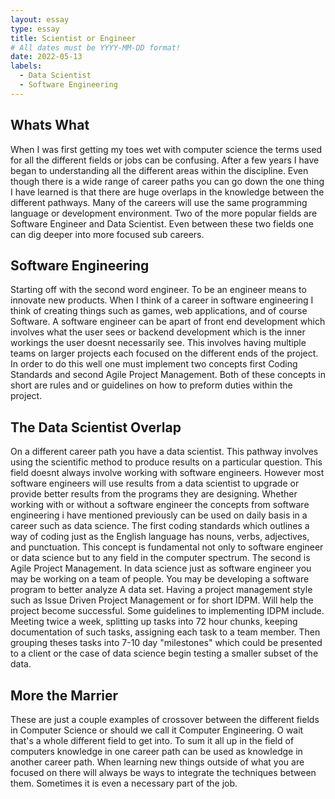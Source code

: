```yaml
---
layout: essay
type: essay
title: Scientist or Engineer
# All dates must be YYYY-MM-DD format!
date: 2022-05-13
labels:
  - Data Scientist
  - Software Engineering
---
```


## Whats What

When I was first getting my toes wet with computer science the terms used for all the different fields or jobs can be confusing. After a few years I have began to understanding all the different areas within the discipline. Even though there is a wide range of career paths you can go down the one thing I have learned is that there are huge overlaps in the knowledge between the different pathways. Many of the careers will use the same programming language or development environment. Two of the more popular fields are Software Engineer and Data Scientist. Even between these two fields one can dig deeper into more focused sub careers.

## Software Engineering

Starting off with the second word engineer. To be an engineer means to innovate new products. When I think of a career in software engineering I think of creating things such as games, web applications, and of course Software. A software engineer can be apart of front end development which involves what the user sees or backend development which is the inner workings the user doesnt necessarily see. This involves having multiple teams on larger projects each focused on the different ends of the project. In order to do this well one must implement two concepts first Coding Standards and second Agile Project Management. Both of these concepts in short are rules and or guidelines on how to preform duties within the project. 

## The Data Scientist Overlap

On a different career path you have a data scientist. This pathway involves using the scientific method to produce results on a particular question. This field doesnt always involve working with software engineers. However most software engineers will use results from a data scientist to upgrade or provide better results from the programs they are designing. Whether working with or without a software engineer the concepts from software engineering i have mentioned previously can be used on daily basis in a career such as data science. The first coding standards which outlines a way of coding just as the English language has nouns, verbs, adjectives, and punctuation. This concept is fundamental not only to software engineer or data science but to any field in the computer spectrum. The second is Agile Project Management. In data science just as software engineer you may be working on a team of people. You may be developing a software program to better analyze A data set. Having a project management style such as Issue Driven Project Management or for short IDPM. Will help the project become successful. Some guidelines to implementing IDPM include. Meeting twice a week, splitting up tasks into 72 hour chunks, keeping documentation of such tasks, assigning each task to a team member. Then grouping theses tasks into 7-10 day "milestones" which could be presented to a client or the case of data science begin testing a smaller subset of the data.

## More the Marrier

These are just a couple examples of crossover between the different fields in Computer Science or should we call it Computer Engineering. O wait that's a whole different field to get into. To sum it all up in the field of computers knowledge in one career path can be used as knowledge in another career path. When learning new things outside of what you are focused on there will always be ways to integrate the techniques between them. Sometimes it is even a necessary part of the job.
